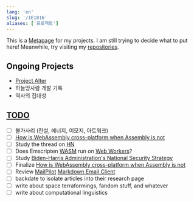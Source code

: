 ```yaml
---
lang: 'en'
slug: '/1E1016'
aliases: ['프로젝트']
---
```


This is a [Metapage](./../.././docs/pages/Metapage.md) for my projects.
I am still trying to decide what to put here!
Meanwhile, try visiting my [repositories](https://github.com/anaclumos?tab=repositories&type=source).

## Ongoing Projects

- [Project Alter](./../.././docs/pages/Project%20Alter.md)
- 하늘땅사람 개발 기록
- 역사의 집대성

## [TODO](./../.././docs/pages/TODO.md)

- [ ] 불가사리 (전설, 에너지, 이모지, 아트워크)
- [ ] [How is WebAssembly cross-platform when Assembly is not](./../.././docs/pages/How%20is%20WebAssembly%20cross-platform%20when%20Assembly%20is%20not.md)
- [ ] Study the thread on [HN](https://news.ycombinator.com/item?id=33151774)
- [ ] Does Emscripten [WASM](./../.././docs/pages/WebAssembly.md) run on [Web Workers](./../.././docs/pages/Web%20Worker.md)?
- [ ] Study [Biden-Harris Administration's National Security Strategy](https://www.whitehouse.gov/wp-content/uploads/2022/10/Biden-Harris-Administrations-National-Security-Strategy-10.2022.pdf)
- [ ] Finalize [How is WebAssembly cross-platform when Assembly is not](./../.././docs/pages/How%20is%20WebAssembly%20cross-platform%20when%20Assembly%20is%20not.md)
- [ ] Review [MailPilot](https://www.mailpilot.app/) [Markdown Email Client](./../.././docs/pages/Markdown%20Email%20Client.md)
- [ ] backdate to isolate articles into their research page
- [ ] write about space terraformings, fandom stuff, and whatever
- [ ] write about computational linguistics

<head>
  <html lang="en-US"/>
</head>
